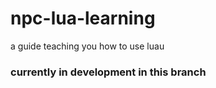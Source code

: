 # npc-lua-learning
a guide teaching you how to use luau

### currently in development in this branch
